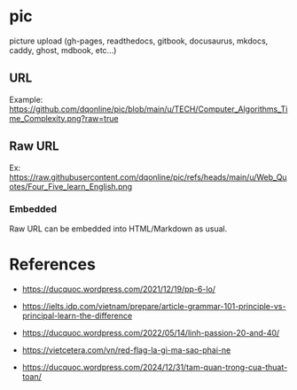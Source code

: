 # pic
picture upload (gh-pages, readthedocs, gitbook, docusaurus, mkdocs, caddy, ghost, mdbook, etc...)

## URL

Example: 
https://github.com/dqonline/pic/blob/main/u/TECH/Computer_Algorithms_Time_Complexity.png?raw=true

## Raw URL

Ex: 
https://raw.githubusercontent.com/dqonline/pic/refs/heads/main/u/Web_Quotes/Four_Five_learn_English.png

### Embedded

Raw URL can be embedded into HTML/Markdown as usual.

# References

+ https://ducquoc.wordpress.com/2021/12/19/pp-6-lo/

+ https://ielts.idp.com/vietnam/prepare/article-grammar-101-principle-vs-principal-learn-the-difference

+ https://ducquoc.wordpress.com/2022/05/14/linh-passion-20-and-40/

+ https://vietcetera.com/vn/red-flag-la-gi-ma-sao-phai-ne

+ https://ducquoc.wordpress.com/2024/12/31/tam-quan-trong-cua-thuat-toan/
